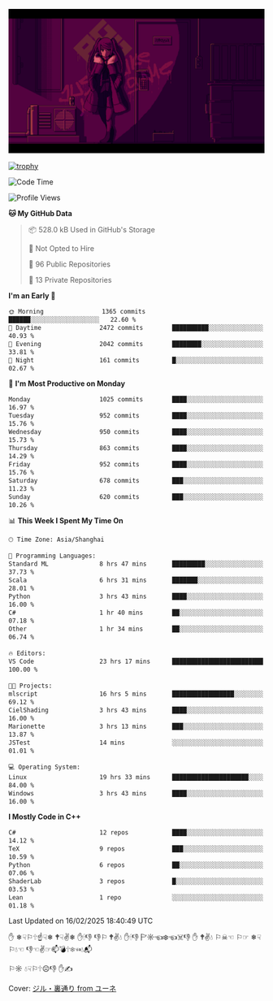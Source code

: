 ![](imgs/main.png)

[![trophy](https://github-profile-trophy.vercel.app/?username=NeilKleistGao&theme=dracula)](https://github.com/ryo-ma/github-profile-trophy)

<!--START_SECTION:waka-->
![Code Time](http://img.shields.io/badge/Code%20Time-1%2C638%20hrs%2017%20mins-blue)

![Profile Views](http://img.shields.io/badge/Profile%20Views-0-blue)

**🐱 My GitHub Data** 

> 📦 528.0 kB Used in GitHub's Storage 
 > 
> 🚫 Not Opted to Hire
 > 
> 📜 96 Public Repositories 
 > 
> 🔑 13 Private Repositories 
 > 
**I'm an Early 🐤** 

```text
🌞 Morning                1365 commits        ██████░░░░░░░░░░░░░░░░░░░   22.60 % 
🌆 Daytime                2472 commits        ██████████░░░░░░░░░░░░░░░   40.93 % 
🌃 Evening                2042 commits        ████████░░░░░░░░░░░░░░░░░   33.81 % 
🌙 Night                  161 commits         █░░░░░░░░░░░░░░░░░░░░░░░░   02.67 % 
```
📅 **I'm Most Productive on Monday** 

```text
Monday                   1025 commits        ████░░░░░░░░░░░░░░░░░░░░░   16.97 % 
Tuesday                  952 commits         ████░░░░░░░░░░░░░░░░░░░░░   15.76 % 
Wednesday                950 commits         ████░░░░░░░░░░░░░░░░░░░░░   15.73 % 
Thursday                 863 commits         ████░░░░░░░░░░░░░░░░░░░░░   14.29 % 
Friday                   952 commits         ████░░░░░░░░░░░░░░░░░░░░░   15.76 % 
Saturday                 678 commits         ███░░░░░░░░░░░░░░░░░░░░░░   11.23 % 
Sunday                   620 commits         ███░░░░░░░░░░░░░░░░░░░░░░   10.26 % 
```


📊 **This Week I Spent My Time On** 

```text
🕑︎ Time Zone: Asia/Shanghai

💬 Programming Languages: 
Standard ML              8 hrs 47 mins       █████████░░░░░░░░░░░░░░░░   37.73 % 
Scala                    6 hrs 31 mins       ███████░░░░░░░░░░░░░░░░░░   28.01 % 
Python                   3 hrs 43 mins       ████░░░░░░░░░░░░░░░░░░░░░   16.00 % 
C#                       1 hr 40 mins        ██░░░░░░░░░░░░░░░░░░░░░░░   07.18 % 
Other                    1 hr 34 mins        ██░░░░░░░░░░░░░░░░░░░░░░░   06.74 % 

🔥 Editors: 
VS Code                  23 hrs 17 mins      █████████████████████████   100.00 % 

🐱‍💻 Projects: 
mlscript                 16 hrs 5 mins       █████████████████░░░░░░░░   69.12 % 
CielShading              3 hrs 43 mins       ████░░░░░░░░░░░░░░░░░░░░░   16.00 % 
Marionette               3 hrs 13 mins       ███░░░░░░░░░░░░░░░░░░░░░░   13.87 % 
JSTest                   14 mins             ░░░░░░░░░░░░░░░░░░░░░░░░░   01.01 % 

💻 Operating System: 
Linux                    19 hrs 33 mins      █████████████████████░░░░   84.00 % 
Windows                  3 hrs 43 mins       ████░░░░░░░░░░░░░░░░░░░░░   16.00 % 
```

**I Mostly Code in C++** 

```text
C#                       12 repos            ████░░░░░░░░░░░░░░░░░░░░░   14.12 % 
TeX                      9 repos             ███░░░░░░░░░░░░░░░░░░░░░░   10.59 % 
Python                   6 repos             ██░░░░░░░░░░░░░░░░░░░░░░░   07.06 % 
ShaderLab                3 repos             █░░░░░░░░░░░░░░░░░░░░░░░░   03.53 % 
Lean                     1 repo              ░░░░░░░░░░░░░░░░░░░░░░░░░   01.18 % 
```




 Last Updated on 16/02/2025 18:40:49 UTC
<!--END_SECTION:waka-->

✋ ❄☟⚐🕆☝☟❄ 🕈☟✌❄ ✋🕯👎 👎⚐ 🕈✌💧 ✋🕯👎 🏱☼☜❄☜☠👎 ✋ 🕈✌💧 ⚐☠☜ ⚐☞ ❄☟⚐💧☜ 👎☜✌☞📫💣🕆❄☜💧📬

⚐☼ 💧☟⚐🕆☹👎 ✋✍

Cover: [ジル・裏通り from ユーネ](https://www.pixiv.net/artworks/62127066)

